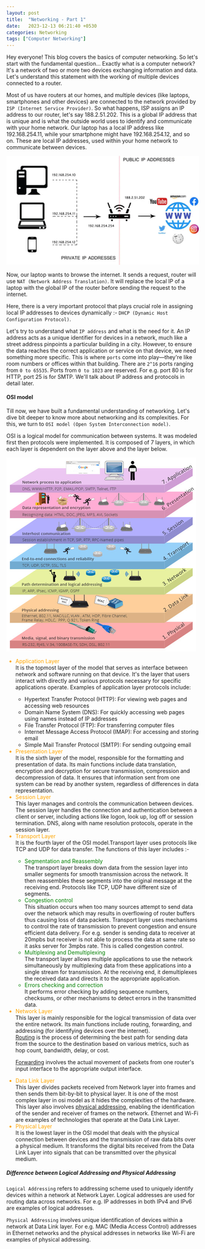 ```yaml
---
layout: post
title:  "Networking - Part 1"
date:   2023-12-13 06:21:40 +0530
categories: Networking
tags: ["Computer Networking"]
---
```


Hey everyone! This blog covers the basics of computer networking. So let's start with the fundamental question... Exactly what is a computer network? It's a network of two or more two devices exchanging information and data. Let's understand this statement with the working of multiple devices connected to a router. 

Most of us have routers at our homes, and multiple devices (like laptops, smartphones and other devices) are connected to the network provided by ```ISP (Internet Service Provider)```. So what happens, ISP assigns an IP address to our router, let's say 188.2.51.202. This is a global IP address that is unique and is what the outside world uses to identify and communicate with your home network. Our laptop has a local IP address like 192.168.254.11, while your smartphone might have 192.168.254.12, and so on. These are local IP addresses, used within your home network to communicate between devices.
 
 ![Router](/assets/Networking/router.jpg)

Now, our laptop wants to browse the internet. It sends a request, router will use ```NAT (Network Address Translation)```. It will replace the local IP of a laptop with the global IP of the router before sending the request to the internet.

Here, there is a very important protocol that plays crucial role in assigning local IP addresses to devices dynamically :- ```DHCP (Dynamic Host Configuration Protocol)```.

Let's try to understand what ```IP address``` and what is the need for it. An IP address acts as a unique identifier for devices in a network, much like a street address pinpoints a particular building in a city. However, to ensure the data reaches the correct application or service on that device, we need something more specific. This is where ```ports``` come into play—they're like room numbers or offices within that building. There are ```2^16``` ports ranging from ```0 to 65535```. Ports from ```0 to 1023``` are reserved. For e.g. port 80 is for HTTP, port 25 is for SMTP. We'll talk about IP address and protocols in detail later.
  
#### OSI model

Till now, we have built a fundamental understanding of networking. Let's dive bit deeper to know more about networking and its complexities. For this, we turn to ```OSI model (Open System Interconnection model)```.

OSI is a logical model for communication between systems. It was modeled first then protocols were implemented. It is composed of 7 layers, in which each layer is dependent on the layer above and the layer below.

![osi model](/assets/Networking/osimodel.jpg)

<ul style="list-style-type: disc; ">
  <li style="color:Orange;font-size: 1em;">Application Layer</li> It is the topmost layer of the model that serves as interface between network and software running on that device. It's the layer that users interact with directly and various protocols necessary for specific applications operate. Examples of application layer protocols include:
    <ul>
      <li>Hypertext Transfer Protocol (HTTP): For viewing web pages and accessing web resources </li>
      <li>Domain Name System (DNS): For quickly accessing web pages using names instead of IP addresses</li>
      <li>File Transfer Protocol (FTP): For transferring computer files</li>
      <li>Internet Message Access Protocol (IMAP): For accessing and storing email</li>
      <li>Simple Mail Transfer Protocol (SMTP): For sending outgoing email</li>
    </ul>
  <li style="color:Orange;font-size: 1em;">Presentation Layer</li> It is the sixth layer of the model, responsible for the formatting and presentation of data. Its main functions include data translation, encryption and decryption for secure transmission, compression and decompression of data. It ensures that information sent from one system can be read by another system, regardless of differences in data representation. 
  <li style="color:Orange;font-size: 1em;"> Session Layer</li> This layer manages and controls the communication between devices. The session layer handles the connection and authentication between a client or server, including actions like logon, look up, log off or session termination. DNS, along with name resolution protocols, operate in the session layer.
  <li style="color:Orange;font-size: 1em;">Transport Layer</li> It is the fourth layer of the OSI model.Transport layer uses protocols like TCP and UDP for data transfer. The functions of this layer includes :-
   <ul>
      <li style="font-size: 1em;color: green;">Segmentation and Reassembly </li>The transport layer breaks down data from the session layer into smaller segments for smooth transmission across the network. It then reassembles these segments into the original message at the receiving end. Protocols like TCP, UDP have different size of segments.
      <li style="font-size: 1em;color: green;">Congestion control</li> This situation occurs when too many sources attempt to send data over the network which may results in overflowing of router buffers thus causing loss of data packets. Transport layer uses mechanisms to control the rate of transmission to prevent congestion and ensure efficient data delivery. For e.g. sender is sending data to receiver at 20mpbs but receiver is not able to process the data at same rate so it asks server for 3mpbs rate. This is called congestion control.
      <li style="font-size: 1em;color: green;">Multiplexing and Demultiplexing</li>The transport layer allows multiple applications to use the network simultaneously by multiplexing data from these applications into a single stream for transmission. At the receiving end, it demultiplexes the received data and directs it to the appropriate application.
      <li style="font-size: 1em;color: green;">Errors checking and correction</li> It performs error checking by adding sequence numbers, checksums, or other mechanisms to detect errors in the transmitted data.
    </ul>
  <li style="color:Orange;font-size: 1em;">Network Layer</li> This layer is mainly responsible for the logical transmission of data over the entire network. Its main functions include routing, forwarding, and addressing (for identifying devices over the internet). 
  
   <div><u>Routing</u> is the process of determining the best path for sending data from the source to the destination based on various metrics, such as hop count, bandwidth, delay, or cost.</div>
   
   <u>Forwarding</u> involves the actual movement of packets from one router's input interface to the appropriate output interface.
   
  <li style="color:Orange;font-size: 1em;">Data Link Layer</li> This layer divides packets received from Network layer into frames and then sends them bit-by-bit to physical layer. It is one of the most complex layer in osi model as it hides the complexities of the hardware. This layer also involves <u>physical addressing</u>, enabling the identification of the sender and receiver of frames on the network. Ethernet and Wi-Fi are examples of technologies that operate at the Data Link Layer. 
  
  <li style="color:Orange;font-size: 1em;">Physical Layer</li>  It is the lowest layer in the OSI model that deals with the physical connection between devices and the transmission of raw data bits over a physical medium. It transforms the digital bits received from the Data Link Layer into signals that can be transmitted over the physical medium. 
</ul>

##### Difference between Logical Addressing and Physical Addressing 

```Logical Addressing``` refers to addressing scheme used to uniquely identify devices within a network at Network Layer. Logical addresses are used for routing data across networks. For e.g.  IP addresses in both IPv4 and IPv6 are examples of logical addresses.

```Physical Addressing``` involves unique identification of devices within a network at Data Link layer. For e.g. MAC (Media Access Control) addresses in Ethernet networks and the physical addresses in networks like Wi-Fi are examples of physical addressing.

